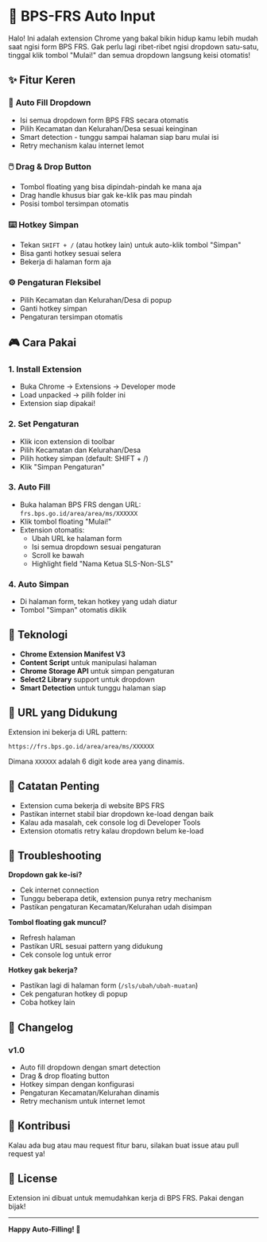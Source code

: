 # 🚀 BPS-FRS Auto Input

Halo! Ini adalah extension Chrome yang bakal bikin hidup kamu lebih mudah saat ngisi form BPS FRS. Gak perlu lagi ribet-ribet ngisi dropdown satu-satu, tinggal klik tombol "Mulai!" dan semua dropdown langsung keisi otomatis! 

## ✨ Fitur Keren

### 🎯 **Auto Fill Dropdown**
- Isi semua dropdown form BPS FRS secara otomatis
- Pilih Kecamatan dan Kelurahan/Desa sesuai keinginan
- Smart detection - tunggu sampai halaman siap baru mulai isi
- Retry mechanism kalau internet lemot

### 🖱️ **Drag & Drop Button**
- Tombol floating yang bisa dipindah-pindah ke mana aja
- Drag handle khusus biar gak ke-klik pas mau pindah
- Posisi tombol tersimpan otomatis

### ⌨️ **Hotkey Simpan**
- Tekan `SHIFT + /` (atau hotkey lain) untuk auto-klik tombol "Simpan"
- Bisa ganti hotkey sesuai selera
- Bekerja di halaman form aja

### ⚙️ **Pengaturan Fleksibel**
- Pilih Kecamatan dan Kelurahan/Desa di popup
- Ganti hotkey simpan
- Pengaturan tersimpan otomatis

## 🎮 Cara Pakai

### 1. **Install Extension**
- Buka Chrome → Extensions → Developer mode
- Load unpacked → pilih folder ini
- Extension siap dipakai!

### 2. **Set Pengaturan**
- Klik icon extension di toolbar
- Pilih Kecamatan dan Kelurahan/Desa
- Pilih hotkey simpan (default: SHIFT + /)
- Klik "Simpan Pengaturan"

### 3. **Auto Fill**
- Buka halaman BPS FRS dengan URL: `frs.bps.go.id/area/area/ms/XXXXXX`
- Klik tombol floating "Mulai!" 
- Extension otomatis:
  - Ubah URL ke halaman form
  - Isi semua dropdown sesuai pengaturan
  - Scroll ke bawah
  - Highlight field "Nama Ketua SLS-Non-SLS"

### 4. **Auto Simpan**
- Di halaman form, tekan hotkey yang udah diatur
- Tombol "Simpan" otomatis diklik

## 🔧 Teknologi

- **Chrome Extension Manifest V3**
- **Content Script** untuk manipulasi halaman
- **Chrome Storage API** untuk simpan pengaturan
- **Select2 Library** support untuk dropdown
- **Smart Detection** untuk tunggu halaman siap

## 🎯 URL yang Didukung

Extension ini bekerja di URL pattern:
```
https://frs.bps.go.id/area/area/ms/XXXXXX
```

Dimana `XXXXXX` adalah 6 digit kode area yang dinamis.

## 🚨 Catatan Penting

- Extension cuma bekerja di website BPS FRS
- Pastikan internet stabil biar dropdown ke-load dengan baik
- Kalau ada masalah, cek console log di Developer Tools
- Extension otomatis retry kalau dropdown belum ke-load

## 🐛 Troubleshooting

**Dropdown gak ke-isi?**
- Cek internet connection
- Tunggu beberapa detik, extension punya retry mechanism
- Pastikan pengaturan Kecamatan/Kelurahan udah disimpan

**Tombol floating gak muncul?**
- Refresh halaman
- Pastikan URL sesuai pattern yang didukung
- Cek console log untuk error

**Hotkey gak bekerja?**
- Pastikan lagi di halaman form (`/sls/ubah/ubah-muatan`)
- Cek pengaturan hotkey di popup
- Coba hotkey lain

## 📝 Changelog

### v1.0
- Auto fill dropdown dengan smart detection
- Drag & drop floating button
- Hotkey simpan dengan konfigurasi
- Pengaturan Kecamatan/Kelurahan dinamis
- Retry mechanism untuk internet lemot

## 🤝 Kontribusi

Kalau ada bug atau mau request fitur baru, silakan buat issue atau pull request ya!

## 📄 License

Extension ini dibuat untuk memudahkan kerja di BPS FRS. Pakai dengan bijak! 

---

**Happy Auto-Filling! 🎉**